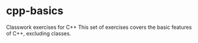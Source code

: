 # cpp-basics
Classwork exercises for C++
This set of exercises covers the basic features of C++, excluding classes.
